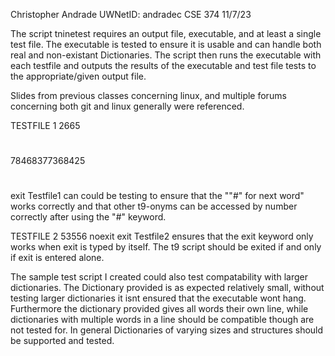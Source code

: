 Christopher Andrade
UWNetID: andradec
CSE 374
11/7/23

The script tninetest requires an output file, executable, and at least a single test
file. The executable is tested to ensure it is usable and can handle both real and 
non-existant Dictionaries. The script then runs the executable with each testfile and
outputs the results of the executable and test file tests to the appropriate/given
output file.

Slides from previous classes concerning linux, and multiple forums concerning both git
and linux generally were referenced.

TESTFILE 1
2665
#
78468377368425
#
exit
Testfile1 can could be testing to ensure that the  ""#" for next word" works correctly and
that other t9-onyms can be accessed by number correctly after using the "#" keyword.

TESTFILE 2
53556
noexit
exit
Testfile2 ensures that the exit keyword only works when exit is typed by itself. The t9
script should be exited if and only if exit is entered alone.

The sample test script I created could also test compatability with larger dictionaries. 
The Dictionary provided is as expected relatively small, without testing larger dictionaries
it isnt ensured that the executable wont hang. Furthermore the dictionary provided
gives all words their own line, while dictionaries with multiple words in a line should be
compatible though are not tested for. In general Dictionaries of varying sizes and structures
should be supported and tested.
